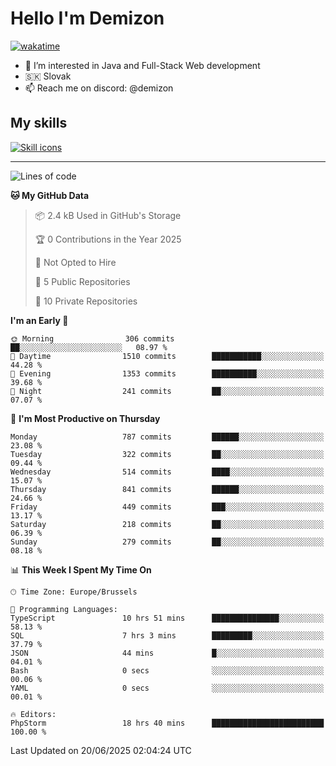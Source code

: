 # Hello I'm Demizon
[![wakatime](https://wakatime.com/badge/user/6ad1949f-d6d7-44f9-9eee-c35e54cc499b.svg)](https://wakatime.com/@6ad1949f-d6d7-44f9-9eee-c35e54cc499b)
- 👀 I’m interested in Java and Full-Stack Web development
- 🇸🇰 Slovak
- 📫 Reach me on discord: @demizon

## My skills
[![Skill icons](https://skillicons.dev/icons?i=java,js,ts,html,css,react,nextjs,tailwind,supabase,py,git,docker,linux,mysql,postgres,mongo&theme=dark)](https://github.com/Demizon3433)

---

<!--START_SECTION:waka-->
![Lines of code](https://img.shields.io/badge/From%20Hello%20World%20I%27ve%20Written-1.1%20million%20lines%20of%20code-blue)

**🐱 My GitHub Data** 

> 📦 2.4 kB Used in GitHub's Storage 
 > 
> 🏆 0 Contributions in the Year 2025
 > 
> 🚫 Not Opted to Hire
 > 
> 📜 5 Public Repositories 
 > 
> 🔑 10 Private Repositories 
 > 
**I'm an Early 🐤** 

```text
🌞 Morning                306 commits         ██░░░░░░░░░░░░░░░░░░░░░░░   08.97 % 
🌆 Daytime                1510 commits        ███████████░░░░░░░░░░░░░░   44.28 % 
🌃 Evening                1353 commits        ██████████░░░░░░░░░░░░░░░   39.68 % 
🌙 Night                  241 commits         ██░░░░░░░░░░░░░░░░░░░░░░░   07.07 % 
```
📅 **I'm Most Productive on Thursday** 

```text
Monday                   787 commits         ██████░░░░░░░░░░░░░░░░░░░   23.08 % 
Tuesday                  322 commits         ██░░░░░░░░░░░░░░░░░░░░░░░   09.44 % 
Wednesday                514 commits         ████░░░░░░░░░░░░░░░░░░░░░   15.07 % 
Thursday                 841 commits         ██████░░░░░░░░░░░░░░░░░░░   24.66 % 
Friday                   449 commits         ███░░░░░░░░░░░░░░░░░░░░░░   13.17 % 
Saturday                 218 commits         ██░░░░░░░░░░░░░░░░░░░░░░░   06.39 % 
Sunday                   279 commits         ██░░░░░░░░░░░░░░░░░░░░░░░   08.18 % 
```


📊 **This Week I Spent My Time On** 

```text
🕑︎ Time Zone: Europe/Brussels

💬 Programming Languages: 
TypeScript               10 hrs 51 mins      ███████████████░░░░░░░░░░   58.13 % 
SQL                      7 hrs 3 mins        █████████░░░░░░░░░░░░░░░░   37.79 % 
JSON                     44 mins             █░░░░░░░░░░░░░░░░░░░░░░░░   04.01 % 
Bash                     0 secs              ░░░░░░░░░░░░░░░░░░░░░░░░░   00.06 % 
YAML                     0 secs              ░░░░░░░░░░░░░░░░░░░░░░░░░   00.01 % 

🔥 Editors: 
PhpStorm                 18 hrs 40 mins      █████████████████████████   100.00 % 
```


 Last Updated on 20/06/2025 02:04:24 UTC
<!--END_SECTION:waka-->
